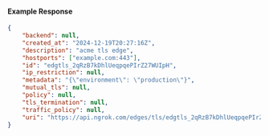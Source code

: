 <!-- Code generated for API Clients. DO NOT EDIT. -->

#### Example Response

```json
{
	"backend": null,
	"created_at": "2024-12-19T20:27:16Z",
	"description": "acme tls edge",
	"hostports": ["example.com:443"],
	"id": "edgtls_2qRzB7kDhlUeqpqePIrZ27WUIpH",
	"ip_restriction": null,
	"metadata": "{\"environment\": \"production\"}",
	"mutual_tls": null,
	"policy": null,
	"tls_termination": null,
	"traffic_policy": null,
	"uri": "https://api.ngrok.com/edges/tls/edgtls_2qRzB7kDhlUeqpqePIrZ27WUIpH"
}
```
